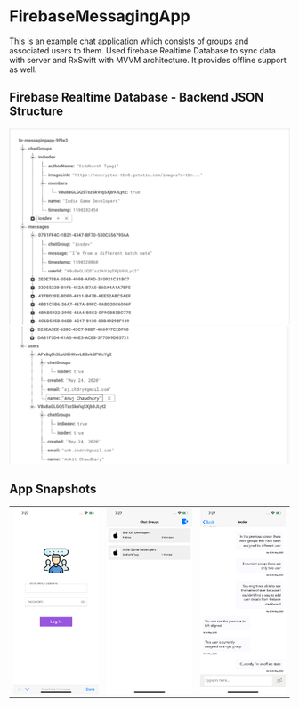 # FirebaseMessagingApp
This is an example chat application which consists of groups and associated users to them. Used firebase Realtime Database
to sync data with server and RxSwift with MVVM architecture. It provides offline support as well.


## Firebase Realtime Database - Backend JSON Structure 

![](Snapshots/FirebaseRealtimeJsonStructure1.png)
![](Snapshots/FirebaseRealtimeJsonStructure2.png)

## App Snapshots
<table>
  <tr>
    <th>
      <img src="Snapshots/AppLogin.png" width="220"/>
    </th>
    <th>
      <img src="Snapshots/AppGroups.png" width="220"/>
    </th>
    <th>
    <img src="Snapshots/AppMessages.png" width="220"/>
    </th>
  </tr>
</table>
